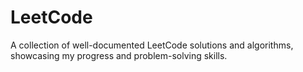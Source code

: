 # LeetCode
A collection of well-documented LeetCode solutions and algorithms, showcasing my progress and problem-solving skills.
